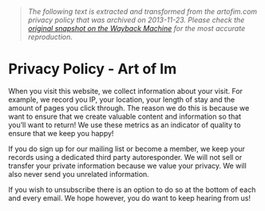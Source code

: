 > *The following text is extracted and transformed from the artofim.com privacy policy that was archived on 2013-11-23. Please check the [original snapshot on the Wayback Machine](https://web.archive.org/web/20131123135319id_/http%3A//artofim.com/privacy-policy-2) for the most accurate reproduction.*

# Privacy Policy - Art of Im

When you visit this website, we collect information about your visit. For example, we record you IP, your location, your length of stay and the amount of pages you click through. The reason we do this is because we want to ensure that we create valuable content and information so that you’ll want to return! We use these metrics as an indicator of quality to ensure that we keep you happy!

If you do sign up for our mailing list or become a member, we keep your records using a dedicated third party autoresponder. We will not sell or transfer your private information because we value your privacy. We will also never send you unrelated information.

If you wish to unsubscribe there is an option to do so at the bottom of each and every email. We hope however, you do want to keep hearing from us!
